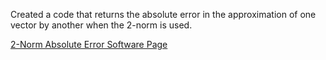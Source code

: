 Created a code that returns the absolute error in the approximation of one vector by another when the 2-norm is used.

[2-Norm Absolute Error Software Page](https://emilyblackb.github.io/math5610/Software_Manual/2-Normabserr.md)
